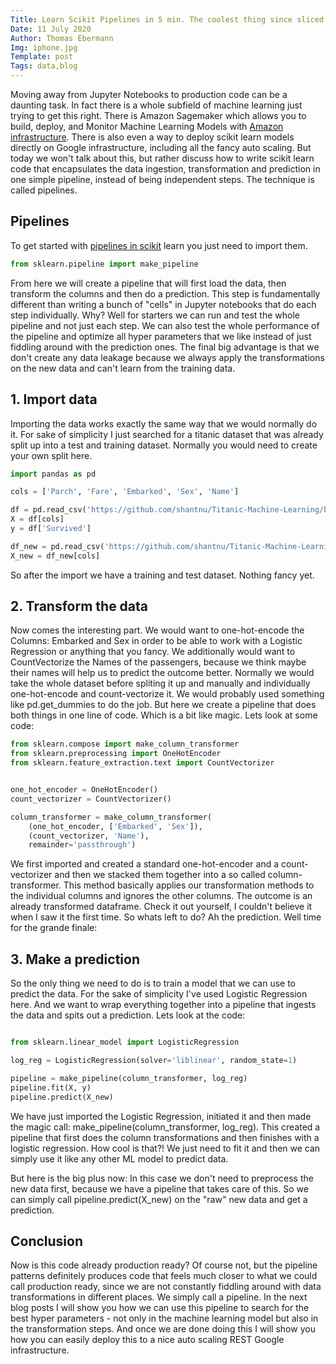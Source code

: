 ```yaml
---
Title: Learn Scikit Pipelines in 5 min. The coolest thing since sliced bread! 
Date: 11 July 2020
Author: Thomas Ebermann
Img: iphone.jpg
Template: post
Tags: data,blog
---
```


Moving away from Jupyter Notebooks to production code can be a daunting task. In fact there is a whole subfield of machine learning just trying to get this right.  There is Amazon Sagemaker which allows you to build, deploy, and Monitor Machine Learning Models with [Amazon infrastructure](https://aws.amazon.com/de/sagemaker/). There is also even a way to deploy scikit learn models directly on Google infrastructure, including all the fancy auto scaling. But today we won't talk about this, but rather discuss how to write scikit learn code that encapsulates the data ingestion, transformation and prediction in one simple pipeline, instead of being independent steps. The technique is called pipelines. 


## Pipelines

To get started with [pipelines in scikit](https://scikit-learn.org/stable/modules/generated/sklearn.pipeline.Pipeline.html) learn you just need to import them. 

```python
from sklearn.pipeline import make_pipeline
```

From here we will create a pipeline that will first load the data, then transform the columns and then do a prediction. This step is fundamentally different than writing a bunch of "cells" in Jupyter notebooks that do each step individually. Why? Well for starters we can run and test the whole pipeline and not just each step. We can also test the whole performance of the pipeline and optimize all hyper parameters that we like instead of just fiddling around with the prediction ones. The final big advantage is that we don't create any data leakage because we always apply the transformations on the new data and can't learn from the training data.  

## 1. Import data

Importing the data works exactly the same way that we would normally do it. For sake of simplicity I just searched for a titanic dataset that was already split up into a test and training dataset. Normally you would need to create your own split here. 


```python
import pandas as pd

cols = ['Parch', 'Fare', 'Embarked', 'Sex', 'Name']

df = pd.read_csv('https://github.com/shantnu/Titanic-Machine-Learning/blob/master/titanic_train.csv', nrows=10)
X = df[cols]
y = df['Survived']

df_new = pd.read_csv('https://github.com/shantnu/Titanic-Machine-Learning/blob/master/titanic_test.csv', nrows=10)
X_new = df_new[cols]

```

So after the import we have a training and test dataset. Nothing fancy yet. 

## 2. Transform the data

Now comes the interesting part. We would want to one-hot-encode the Columns: Embarked and Sex in order to be able to work with a Logistic Regression or anything that you fancy. We additionally would want to CountVectorize the Names of the passengers, because we think maybe their names will help us to predict the outcome better.  Normally we would take the whole dataset before spliting it up and manually and individually one-hot-encode and count-vectorize it. We would probably used something like pd.get_dummies to do the job.  But here we create a pipeline that does both things in one line of code. Which is a bit like magic. Lets look at some code: 

```python
from sklearn.compose import make_column_transformer
from sklearn.preprocessing import OneHotEncoder
from sklearn.feature_extraction.text import CountVectorizer


one_hot_encoder = OneHotEncoder()
count_vectorizer = CountVectorizer()

column_transformer = make_column_transformer(
    (one_hot_encoder, ['Embarked', 'Sex']),
    (count_vectorizer, 'Name'),
    remainder='passthrough')
```

We first imported and created a standard one-hot-encoder and a count-vectorizer and then we stacked them together into a so called column-transformer. This method basically applies our transformation methods to the individual columns and ignores the other columns. The outcome is an already transformed dataframe. Check it out yourself, I couldn't believe it when I saw it the first time. So whats left to do? Ah the prediction. Well time for the grande finale: 

## 3. Make a prediction 

So the only thing we need to do is to train a model that we can use to predict the data. For the sake of simplicity I've used Logistic Regression here. And we want to wrap everything together into a pipeline that ingests the data and spits out a prediction. Lets look at the code:

```python

from sklearn.linear_model import LogisticRegression

log_reg = LogisticRegression(solver='liblinear', random_state=1)

pipeline = make_pipeline(column_transformer, log_reg)
pipeline.fit(X, y)
pipeline.predict(X_new)

```

We have just imported the Logistic Regression, initiated it and then made the magic call: make_pipeline(column_transformer, log_reg). This created a pipeline that first does the column transformations and then finishes with a logistic regression. How cool is that?! We just need to fit it and then we can simply use it like any other ML model to predict data. 

But here is the big plus now: In this case we don't need to preprocess the new data first, because we have a pipeline that takes care of this. So we can simply call pipeline.predict(X_new) on the "raw" new data and get a prediction. 

## Conclusion

Now is this code already production ready? Of course not, but the pipeline patterns definitely produces code that feels much closer to what we could call production ready, since we are not constantly fiddling around with data transformations in different places. We simply call a pipeline. In the next blog posts I will show you how we can use this pipeline to search for the best hyper parameters - not only in the machine learning model but also in the transformation steps. And once we are done doing this I will show you how you can easily deploy this to a nice auto scaling REST Google infrastructure. 

